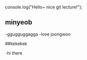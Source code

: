 console.log("Hello~ nice git lecture!");

## minyeob

-ggugguggagga
-love joongwon

##kekekek

-hi there
